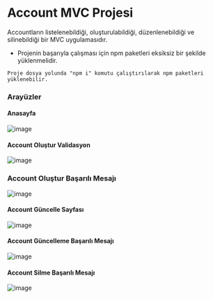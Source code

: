 # Account MVC Projesi
Accountların listelenebildiği, oluşturulabildiği, düzenlenebildiği ve silinebildiği bir MVC uygulamasıdır.

- Projenin başarıyla çalışması için npm paketleri eksiksiz bir şekilde yüklenmelidir.
```
Proje dosya yolunda "npm i" komutu çalıştırılarak npm paketleri yüklenebilir.
```
### Arayüzler
#### Anasayfa
![image](https://user-images.githubusercontent.com/44789033/191125882-31aabb3c-8b92-42ec-9f07-4218fb846b00.png)
#### Account Oluştur Validasyon
![image](https://user-images.githubusercontent.com/44789033/191125946-1ffc8d50-9b8d-47b0-bdf2-3b217d851127.png)
### Account Oluştur Başarılı Mesajı
![image](https://user-images.githubusercontent.com/44789033/191126057-deaec860-0693-412e-af65-6efc92e2a7ac.png)
#### Account Güncelle Sayfası
![image](https://user-images.githubusercontent.com/44789033/191126150-57830bdf-505a-433f-a3bd-f0d946ed19a0.png)
#### Account Güncelleme Başarılı Mesajı
![image](https://user-images.githubusercontent.com/44789033/191126249-982c892a-8a38-40a7-9f1c-ced179e32779.png)
#### Account Silme Başarılı Mesajı
![image](https://user-images.githubusercontent.com/44789033/191126306-f23f523e-b7fd-45a3-8d22-58fbdbe07cf1.png)
